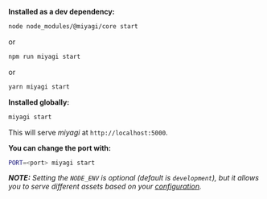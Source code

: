 **Installed as a dev dependency:**

```bash
node node_modules/@miyagi/core start
```

or

```bash
npm run miyagi start
```

or

```bash
yarn miyagi start
```

**Installed globally:**

```bash
miyagi start
```

This will serve _miyagi_ at `http://localhost:5000`.

**You can change the port with:**

```bash
PORT=<port> miyagi start
```

_**NOTE:** Setting the `NODE_ENV` is optional (default is `development`), but it allows you to serve different assets based on your [configuration](/configuration/options#assets)._
